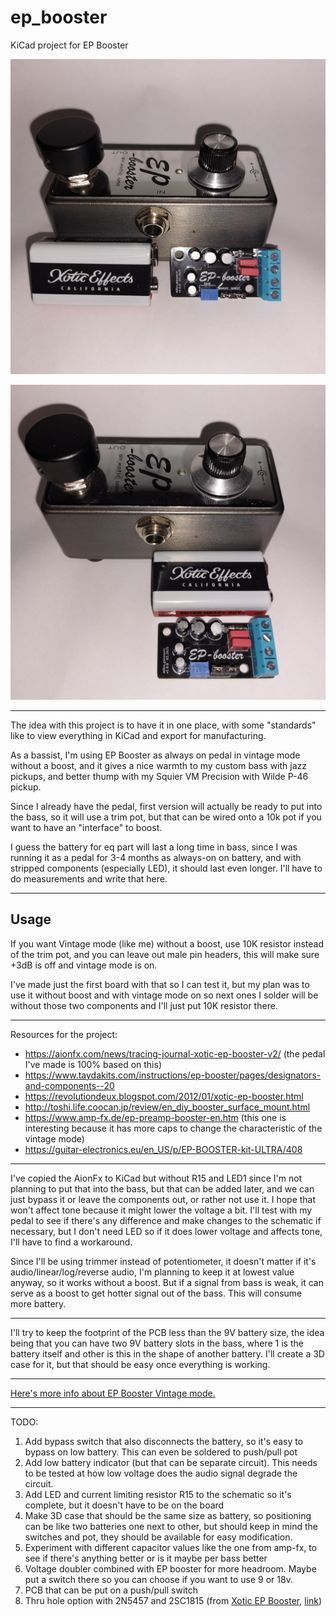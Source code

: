 # ep_booster

KiCad project for EP Booster

![v1.0.0 image](img1_v1_0_0.jpg)

![v1.0.0 image](img2_v1_0_0.jpg)

---

The idea with this project is to have it in one place, with some "standards" like to view everything in KiCad and export
for manufacturing.

As a bassist, I'm using EP Booster as always on pedal in vintage mode without a boost, and it gives a nice warmth to my
custom bass with jazz pickups, and better thump with my Squier VM Precision with Wilde P-46 pickup.

Since I already have the pedal, first version will actually be ready to put into the bass, so it will use a trim pot,
but that can be wired onto a 10k pot if you want to have an "interface" to boost.

I guess the battery for eq part will last a long time in bass, since I was running it as a pedal for 3-4 months as
always-on on battery, and with stripped components (especially LED), it should last even longer. I'll have to do
measurements and write that here.

---

## Usage

If you want Vintage mode (like me) without a boost, use 10K resistor instead of the trim pot, and you can leave out male
pin headers, this will make sure +3dB is off and vintage mode is on.

I've made just the first board with that so I can test it, but my plan was to use it without boost and with vintage mode
on so next ones I solder will be without those two components and I'll just put 10K resistor there.

---

Resources for the project:

- https://aionfx.com/news/tracing-journal-xotic-ep-booster-v2/ (the pedal I've made is 100% based on this)
- https://www.taydakits.com/instructions/ep-booster/pages/designators-and-components--20
- https://revolutiondeux.blogspot.com/2012/01/xotic-ep-booster.html
- http://toshi.life.coocan.jp/review/en_diy_booster_surface_mount.html
- https://www.amp-fx.de/ep-preamp-booster-en.htm (this one is interesting because it has more caps to change the
  characteristic of the vintage mode)
- https://guitar-electronics.eu/en_US/p/EP-BOOSTER-kit-ULTRA/408

---

I've copied the AionFx to KiCad but without R15 and LED1 since I'm not planning to put that into the bass, but that
can be added later, and we can just bypass it or leave the components out, or rather not use it. I hope that won't
affect tone because it might lower the voltage a bit. I'll test with my pedal to see if there's any difference and make
changes to the schematic if necessary, but I don't need LED so if it does lower voltage and affects tone, I'll have to
find a workaround.

Since I'll be using trimmer instead of potentiometer, it doesn't matter if it's audio/linear/log/reverse audio, I'm
planning to keep it at lowest value anyway, so it works without a boost. But if a signal from bass is weak, it can serve
as a boost to get hotter signal out of the bass. This will consume more battery.

---

I'll try to keep the footprint of the PCB less than the 9V battery size, the idea being that you can have two 9V battery
slots in the bass, where 1 is the battery itself and other is this in the shape of another battery. I'll create a 3D
case for it, but that should be easy once everything is working.

---

[Here's more info about EP Booster Vintage mode.](ep_booster_info.md)

---

TODO:

1. Add bypass switch that also disconnects the battery, so it's easy to bypass on low battery. This can even be soldered
   to push/pull pot
2. Add low battery indicator (but that can be separate circuit). This needs to be tested at how low voltage does the
   audio signal degrade the circuit.
3. Add LED and current limiting resistor R15 to the schematic so it's complete, but it doesn't have to be on the board
4. Make 3D case that should be the same size as battery, so positioning can be like two batteries one next to other, but
   should keep in mind the switches and pot, they should be available for easy modification.
5. Experiment with different capacitor values like the one from amp-fx, to see if there's anything better or is it maybe
   per bass better
6. Voltage doubler combined with EP booster for more headroom. Maybe put a switch there so you can choose if you want to
   use 9 or 18v.
7. PCB that can be put on a push/pull switch
8. Thru hole option with 2N5457 and 2SC1815 (from [Xotic EP Booster](Xotic%20EP%20Booster.png),
   [link](https://tagboardeffects.blogspot.com/2012/02/xotic-ep-booster-briggs-modded.html))